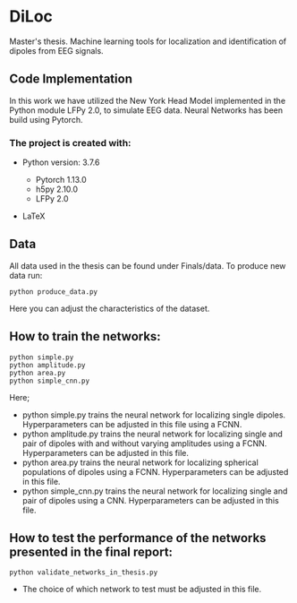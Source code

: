 # DiLoc
Master's thesis. Machine learning tools for localization and identification of dipoles from EEG signals.

## Code Implementation
In this work we have utilized the New York Head Model implemented in the Python module LFPy 2.0, to simulate EEG data. Neural Networks has been build using Pytorch. 
### The project is created with:
* Python version: 3.7.6
  * Pytorch 1.13.0
  * h5py 2.10.0
  * LFPy 2.0
  
* LaTeX

## Data 
All data used in the thesis can be found under Finals/data. To produce new data run:
```
python produce_data.py

```
Here you can adjust the characteristics of the dataset. 

## How to train the networks:
```
python simple.py
python amplitude.py
python area.py
python simple_cnn.py

```
Here; 
* python simple.py trains the neural network for localizing single dipoles. Hyperparameters can be adjusted in this file using a FCNN. 
* python amplitude.py trains the neural network for localizing single and pair of dipoles with and without varying amplitudes using a FCNN. Hyperparameters can be adjusted in this file. 
* python area.py trains the neural network for localizing spherical populations of dipoles using a FCNN. Hyperparameters can be adjusted in this file. 
* python simple_cnn.py trains the neural network for localizing single and pair of dipoles using a CNN. Hyperparameters can be adjusted in this file. 


## How to test the performance of the networks presented in the final report:
```
python validate_networks_in_thesis.py

```
* The choice of which network to test must be adjusted in this file. 

